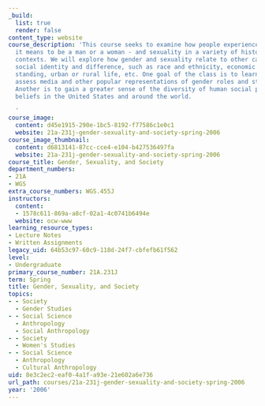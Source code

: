 ```yaml
---
_build:
  list: true
  render: false
content_type: website
course_description: 'This course seeks to examine how people experience gender - what
  it means to be a man or a woman - and sexuality in a variety of historical and cultural
  contexts. We will explore how gender and sexuality relate to other categories of
  social identity and difference, such as race and ethnicity, economic and social
  standing, urban or rural life, etc. One goal of the class is to learn how to critically
  assess media and other popular representations of gender roles and stereotypes.
  Another is to gain a greater sense of the diversity of human social practices and
  beliefs in the United States and around the world.

  '
course_image:
  content: d45e1915-290e-1bc5-8192-f77586c1e0c1
  website: 21a-231j-gender-sexuality-and-society-spring-2006
course_image_thumbnail:
  content: d6813141-87cc-cce4-e104-b427536497fa
  website: 21a-231j-gender-sexuality-and-society-spring-2006
course_title: Gender, Sexuality, and Society
department_numbers:
- 21A
- WGS
extra_course_numbers: WGS.455J
instructors:
  content:
  - 1578c611-869a-a8cf-02a1-4c0741b6494e
  website: ocw-www
learning_resource_types:
- Lecture Notes
- Written Assignments
legacy_uid: 64b53c97-60c9-118d-24f7-cbfefb61f562
level:
- Undergraduate
primary_course_number: 21A.231J
term: Spring
title: Gender, Sexuality, and Society
topics:
- - Society
  - Gender Studies
- - Social Science
  - Anthropology
  - Social Anthropology
- - Society
  - Women's Studies
- - Social Science
  - Anthropology
  - Cultural Anthropology
uid: 8e3c2ec2-eaf0-4a1f-a93e-21e602a6e736
url_path: courses/21a-231j-gender-sexuality-and-society-spring-2006
year: '2006'
---
```

